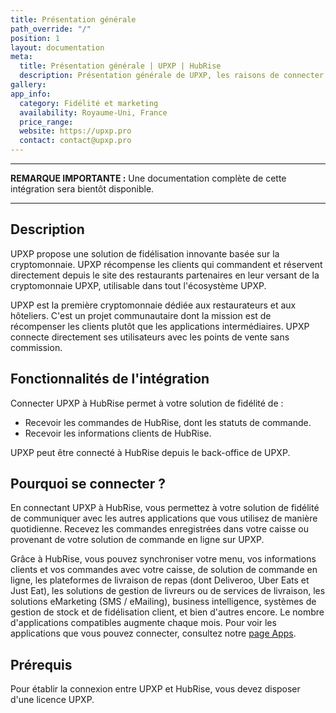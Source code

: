 ```yaml
---
title: Présentation générale
path_override: "/"
position: 1
layout: documentation
meta:
  title: Présentation générale | UPXP | HubRise
  description: Présentation générale de UPXP, les raisons de connecter UPXP à HubRise et les fonctionnalités de l'intégration avec HubRise. Synchroniser vos données.
gallery: 
app_info:
  category: Fidélité et marketing
  availability: Royaume-Uni, France
  price_range: 
  website: https://upxp.pro
  contact: contact@upxp.pro
---
```


---

**REMARQUE IMPORTANTE :** Une documentation complète de cette intégration sera bientôt disponible.

---

## Description

UPXP propose une solution de fidélisation innovante basée sur la cryptomonnaie. UPXP récompense les clients qui commandent et réservent directement depuis le site des restaurants partenaires en leur versant de la cryptomonnaie UPXP, utilisable dans tout l'écosystème UPXP.

UPXP est la première cryptomonnaie dédiée aux restaurateurs et aux hôteliers. C'est un projet communautaire dont la mission est de récompenser les clients plutôt que les applications intermédiaires. UPXP connecte directement ses utilisateurs avec les points de vente sans commission.

## Fonctionnalités de l'intégration

Connecter UPXP à HubRise permet à votre solution de fidélité de :

- Recevoir les commandes de HubRise, dont les statuts de commande.
- Recevoir les informations clients de HubRise.

UPXP peut être connecté à HubRise depuis le back-office de UPXP.

## Pourquoi se connecter ?

En connectant UPXP à HubRise, vous permettez à votre solution de fidélité de communiquer avec les autres applications que vous utilisez de manière quotidienne. Recevez les commandes enregistrées dans votre caisse ou provenant de votre solution de commande en ligne sur UPXP.

Grâce à HubRise, vous pouvez synchroniser votre menu, vos informations clients et vos commandes avec votre caisse, de solution de commande en ligne, les plateformes de livraison de repas (dont Deliveroo, Uber Eats et Just Eat), les solutions de gestion de livreurs ou de services de livraison, les solutions eMarketing (SMS / eMailing), business intelligence, systèmes de gestion de stock et de fidélisation client, et bien d'autres encore. Le nombre d'applications compatibles augmente chaque mois. Pour voir les applications que vous pouvez connecter, consultez notre [page Apps](/apps).

## Prérequis

Pour établir la connexion entre UPXP et HubRise, vous devez disposer d'une licence UPXP.
